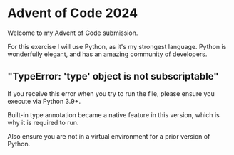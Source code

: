 # Advent of Code 2024

Welcome to my Advent of Code submission.

For this exercise I will use Python, as it's my strongest language.
Python is wonderfully elegant, and has an amazing community of developers.

## "TypeError: 'type' object is not subscriptable"

If you receive this error when you try to run the file, please
ensure you execute via Python 3.9+.

Built-in type annotation became a native feature in this version, which is why it is required to run.

Also ensure you are not in a virtual environment for a prior version of Python.